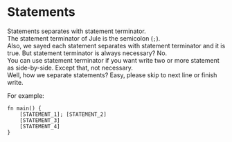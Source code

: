 # Statements
Statements separates with statement terminator.\
The statement terminator of Jule is the semicolon (`;`).\
Also, we sayed each statement separates with statement terminator and it is true. But statement terminator is always necessary? No.\
You can use statement terminator if you want write two or more statement as side-by-side. Except that, not necessary.\
Well, how we separate statements? Easy, please skip to next line or finish write.

For example:
```
fn main() {
    [STATEMENT_1]; [STATEMENT_2]
    [STATEMENT_3]
    [STATEMENT_4]
}
```